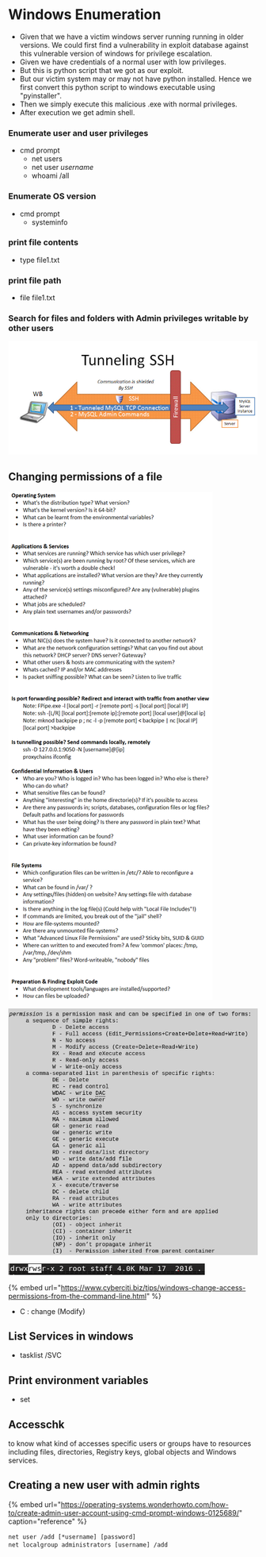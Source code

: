 # Windows Enumeration

* Given that we have a victim windows server running running in older versions. We could first find a vulnerability in exploit database against this vulnerable version of windows for privilege escalation.
* Given we have credentials of a normal user with low privileges.
* But this is python script that we got as our exploit.
* But our victim system may or may not have python installed. Hence we first convert this python script to windows executable using "pyinstaller".
* Then we simply execute this malicious .exe with normal privileges.
* After execution we get admin shell.

### Enumerate user and user privileges

* cmd prompt
  * net users
  * net user _username_ 
  * whoami /all

### Enumerate OS version

* cmd prompt
  * systeminfo

### print file contents

* type file1.txt

### print file path

* file file1.txt

### Search for files and folders with Admin privileges writable by other users

![](../../../.gitbook/assets/image%20%2862%29.png)

## Changing permissions of a file

![](../../../.gitbook/assets/image%20%2834%29.png)

![](../../../.gitbook/assets/image%20%2853%29.png)

![](../../../.gitbook/assets/image%20%2869%29.png)

{% embed url="https://www.cyberciti.biz/tips/windows-change-access-permissions-from-the-command-line.html" %}

* C : change \(Modify\)

## List Services in windows

*  tasklist /SVC

## Print environment variables

* set

## Accesschk

to know what kind of accesses specific users or groups have to resources including files, directories, Registry keys, global objects and Windows services.

## Creating a new user with admin rights

{% embed url="https://operating-systems.wonderhowto.com/how-to/create-admin-user-account-using-cmd-prompt-windows-0125689/" caption="reference" %}

```text
net user /add [*username] [password]
net localgroup administrators [username] /add
```

